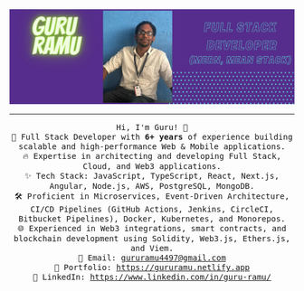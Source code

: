 <div align="center">
  <img src="https://github.com/gururamu4/gururamu4/blob/main/Guru%20Ramu.png" alt="Guru Ramu"/>
</div>

<hr/>

<p align="center">
  <samp>
    Hi, I'm Guru! 👋 <br>
    🚀 Full Stack Developer with <strong>6+ years</strong> of experience building scalable and high-performance Web & Mobile applications. <br>
    🔥 Expertise in architecting and developing Full Stack, Cloud, and Web3 applications. <br>
    ✨ Tech Stack: JavaScript, TypeScript, React, Next.js, Angular, Node.js, AWS, PostgreSQL, MongoDB. <br>
    🛠️ Proficient in Microservices, Event-Driven Architecture, CI/CD Pipelines (GitHub Actions, Jenkins, CircleCI, Bitbucket Pipelines), Docker, Kubernetes, and Monorepos. <br>
    🌐 Experienced in Web3 integrations, smart contracts, and blockchain development using Solidity, Web3.js, Ethers.js, and Viem. <br>
    📩 Email: <a href="mailto:gururamu4497@gmail.com">gururamu4497@gmail.com</a> <br>
    🎨 Portfolio: <a href="https://gururamu.vercel.app/" target="_blank">https://gururamu.netlify.app</a> <br>
    💼 LinkedIn: <a href="https://www.linkedin.com/in/guru-ramu/" target="_blank">https://www.linkedin.com/in/guru-ramu/</a> <br>
  </samp>
</p>
